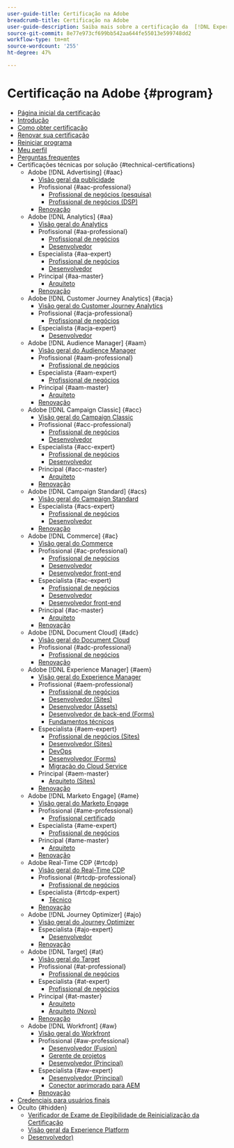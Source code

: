 ```yaml
---
user-guide-title: Certificação na Adobe
breadcrumb-title: Certificação na Adobe
user-guide-description: Saiba mais sobre a certificação da  [!DNL Experience Cloud]  na Adobe. Descubra o que ser certificado pode fazer por você.
source-git-commit: 8e77e973cf699bb542aa644fe55013e599748dd2
workflow-type: tm+mt
source-wordcount: '255'
ht-degree: 47%

---
```



# Certificação na Adobe {#program}

+ [Página inicial da certificação](overview.md)
+ [Introdução](getting-started.md)
+ [Como obter certificação](how-to-get-certified.md)
+ [Renovar sua certificação](renew.md)
+ [Reiniciar programa](restart-program.md)
+ [Meu perfil](my-profile.md)
+ [Perguntas frequentes](faq.md)
+ Certificações técnicas por solução {#technical-certifications}
   + Adobe [!DNL Advertising] {#aac}
      + [Visão geral da publicidade](/help/certifications/aac/aac-overview.md)
      + Profissional {#aac-professional}
         + [Profissional de negócios (pesquisa)](/help/certifications/aac/aac-search-p-business.md)
         + [Profissional de negócios (DSP)](/help/certifications/aac/aac-dsp-p-business.md)
      + [Renovação](/help/certifications/aac/aac-renew.md)
   + Adobe [!DNL Analytics] {#aa}
      + [Visão geral do Analytics](/help/certifications/aa/aa-overview.md)
      + Profissional {#aa-professional}
         + [Profissional de negócios](/help/certifications/aa/aa-p-business.md)
         + [Desenvolvedor](/help/certifications/aa/aa-p-developer.md)
      + Especialista {#aa-expert}
         + [Profissional de negócios](/help/certifications/aa/aa-e-business.md)
         + [Desenvolvedor](/help/certifications/aa/aa-e-developer.md)
      + Principal {#aa-master}
         + [Arquiteto](/help/certifications/aa/aa-m-architect.md)
      + [Renovação](/help/certifications/aa/aa-renew.md)
   + Adobe [!DNL Customer Journey Analytics] {#acja}
      + [Visão geral do Customer Journey Analytics](/help/certifications/acja/acja-overview.md)
      + Profissional {#acja-professional}
         + [Profissional de negócios](/help/certifications/acja/acja-p-business.md)
      + Especialista {#acja-expert}
         + [Desenvolvedor](/help/certifications/acja/acja-e-developer.md)
   + Adobe [!DNL Audience Manager] {#aam}
      + [Visão geral do Audience Manager](/help/certifications/aam/aam-overview.md)
      + Profissional {#aam-professional}
         + [Profissional de negócios](/help/certifications/aam/aam-p-business.md)
      + Especialista {#aam-expert}
         + [Profissional de negócios](/help/certifications/aam/aam-e-business.md)
      + Principal {#aam-master}
         + [Arquiteto](/help/certifications/aam/aam-m-architect.md)
      + [Renovação](/help/certifications/aam/aam-renew.md)
   + Adobe [!DNL Campaign Classic] {#acc}
      + [Visão geral do Campaign Classic](/help/certifications/acc/acc-overview.md)
      + Profissional {#acc-professional}
         + [Profissional de negócios](/help/certifications/acc/acc-p-business.md)
         + [Desenvolvedor](/help/certifications/acc/acc-p-developer.md)
      + Especialista {#acc-expert}
         + [Profissional de negócios](/help/certifications/acc/acc-e-business.md)
         + [Desenvolvedor](/help/certifications/acc/acc-e-developer.md)
      + Principal {#acc-master}
         + [Arquiteto](/help/certifications/acc/acc-m-developer.md)
      + [Renovação](/help/certifications/acc/acc-renew.md)
   + Adobe [!DNL Campaign Standard] {#acs}
      + [Visão geral do Campaign Standard](/help/certifications/acs/acs-overview.md)
      + Especialista {#acs-expert}
         + [Profissional de negócios](/help/certifications/acs/acs-e-business.md)
         + [Desenvolvedor](/help/certifications/acs/acs-e-developer.md)
      + [Renovação](/help/certifications/acs/acs-renew.md)
   + Adobe [!DNL Commerce] {#ac}
      + [Visão geral do Commerce](/help/certifications/ac/ac-overview.md)
      + Profissional {#ac-professional}
         + [Profissional de negócios](/help/certifications/ac/ac-p-business.md)
         + [Desenvolvedor](/help/certifications/ac/ac-p-developer.md)
         + [Desenvolvedor front-end](/help/certifications/ac/ac-p-fedeveloper0623.md)
      + Especialista {#ac-expert}
         + [Profissional de negócios](/help/certifications/ac/ac-e-business.md)
         + [Desenvolvedor](/help/certifications/ac/ac-e-developer.md)
         + [Desenvolvedor front-end](/help/certifications/ac/ac-e-fedeveloper0623.md)
      + Principal {#ac-master}
         + [Arquiteto](/help/certifications/ac/ac-m-architect.md)
      + [Renovação](/help/certifications/ac/ac-renew.md)
   + Adobe [!DNL Document Cloud] {#adc}
      + [Visão geral do Document Cloud](/help/certifications/adc/adc-overview.md)
      + Profissional {#adc-professional}
         + [Profissional de negócios](/help/certifications/adc/adc-p-business.md)
      + [Renovação](/help/certifications/adc/adc-renew.md)
   + Adobe [!DNL Experience Manager] {#aem}
      + [Visão geral do Experience Manager](/help/certifications/aem/aem-overview.md)
      + Profissional {#aem-professional}
         + [Profissional de negócios](/help/certifications/aem/aem-p-business.md)
         + [Desenvolvedor (Sites)](/help/certifications/aem/aem-sites-p-developer.md)
         + [Desenvolvedor (Assets)](/help/certifications/aem/aem-assets-p-developer.md)
         + [Desenvolvedor de back-end (Forms)](/help/certifications/aem/aem-forms-p-bedeveloper.md)
         + [Fundamentos técnicos](/help/certifications/aem/aem-p-foundations.md)
      + Especialista {#aem-expert}
         + [Profissional de negócios (Sites)](/help/certifications/aem/aem-sites-e-business.md)
         + [Desenvolvedor (Sites)](/help/certifications/aem/aem-sites-e-developer.md)
         + [DevOps](/help/certifications/aem/aem-devops-e-engineer.md)
         + [Desenvolvedor (Forms)](/help/certifications/aem/aem-forms-e-developer.md)
         + [Migração do Cloud Service](/help/certifications/aem/aem-cs-e-migration.md)
      + Principal {#aem-master}
         + [Arquiteto (Sites)](/help/certifications/aem/aem-sites-m-architect.md)
      + [Renovação](/help/certifications/aem/aem-renew.md)
   + Adobe [!DNL Marketo Engage] {#ame}
      + [Visão geral do Marketo Engage](/help/certifications/ame/ame-overview.md)
      + Profissional {#ame-professional}
         + [Profissional certificado](/help/certifications/ame/ame-p.md)
      + Especialista {#ame-expert}
         + [Profissional de negócios](/help/certifications/ame/ame-e-business.md)
      + Principal {#ame-master}
         + [Arquiteto](/help/certifications/ame/ame-m-architect.md)
      + [Renovação](/help/certifications/ame/ame-renew.md)
   + Adobe Real-Time CDP {#rtcdp}
      + [Visão geral do Real-Time CDP](/help/certifications/rtcdp/rtcdp-overview.md)
      + Profissional {#rtcdp-professional}
         + [Profissional de negócios](/help/certifications/rtcdp/rtcdp-p-business.md)
      + Especialista {#rtcdp-expert}
         + [Técnico](/help/certifications/rtcdp/rtcdp-e-technical.md)
      + [Renovação](/help/certifications/rtcdp/rtcdp-renew.md)
   + Adobe [!DNL Journey Optimizer] {#ajo}
      + [Visão geral do Journey Optimizer](/help/certifications/ajo/ajo-overview.md)
      + Especialista {#ajo-expert}
         + [Desenvolvedor](/help/certifications/ajo/ajo-e-developer.md)
      + [Renovação](/help/certifications/ajo/ajo-renew.md)
   + Adobe [!DNL Target] {#at}
      + [Visão geral do Target](/help/certifications/at/at-overview.md)
      + Profissional {#at-professional}
         + [Profissional de negócios](/help/certifications/at/at-p-business.md)
      + Especialista {#at-expert}
         + [Profissional de negócios](/help/certifications/at/at-e-business.md)
      + Principal {#at-master}
         + [Arquiteto](/help/certifications/at/at-m-architect.md)
         + [Arquiteto (Novo)](/help/certifications/at/at-m-architect0623.md)
      + [Renovação](/help/certifications/at/at-renew.md)
   + Adobe [!DNL Workfront] {#aw}
      + [Visão geral do Workfront](/help/certifications/aw/aw-overview.md)
      + Profissional {#aw-professional}
         + [Desenvolvedor (Fusion)](/help/certifications/aw/aw-fusion-p-developer.md)
         + [Gerente de projetos](/help/certifications/aw/aw-p-project-manager.md)
         + [Desenvolvedor (Principal)](/help/certifications/aw/aw-core-p-developer.md)
      + Especialista {#aw-expert}
         + [Desenvolvedor (Principal)](/help/certifications/aw/aw-core-e-developer.md)
         + [Conector aprimorado para AEM](/help/certifications/aw/aw-aem-e-connector.md)
      + [Renovação](/help/certifications/aw/aw-renew.md)
+ [Credenciais para usuários finais](https://learning.adobe.com/certification/credentials)
+ Oculto {#hidden}
   + [Verificador de Exame de Elegibilidade de Reinicialização da Certificação](exam-eligibility-check.md)
   + [Visão geral da Experience Platform](/help/certifications/aep/aep-overview.md)
   + [Desenvolvedor)](/help/certifications/aep/aep-e-foundations.md)
